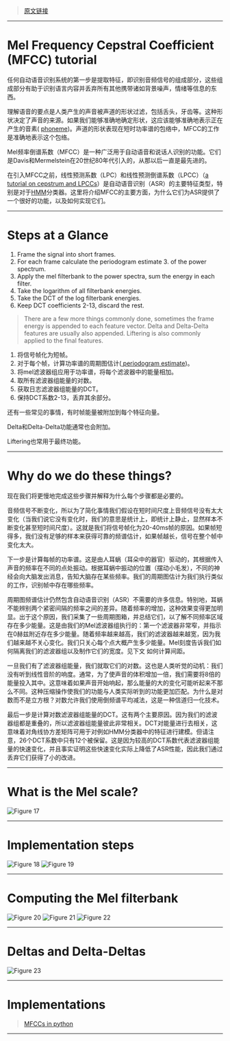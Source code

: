 > [原文链接](http://practicalcryptography.com/miscellaneous/machine-learning/guide-mel-frequency-cepstral-coefficients-mfccs/)

----------
# Mel Frequency Cepstral Coefficient (MFCC) tutorial

任何自动语音识别系统的第一步是提取特征，即识别音频信号的组成部分，这些组成部分有助于识别语言内容并丢弃所有其他携带诸如背景噪声，情绪等信息的东西。

理解语音的要点是人类产生的声音被声道的形状过滤，包括舌头，牙齿等。这种形状决定了声音的来源。如果我们能够准确地确定形状，这应该能够准确地表示正在产生的音素( [phoneme](https://en.wikipedia.org/wiki/Phoneme))。声道的形状表现在短时功率谱的包络中，MFCC的工作是准确地表示这个包络。

Mel频率倒谱系数（MFCC）是一种广泛用于自动语音和说话人识别的功能。它们是Davis和Mermelstein在20世纪80年代引入的，从那以后一直是最先进的。

在引入MFCC之前，线性预测系数（LPC）和线性预测倒谱系数（LPCC）（[a tutorial on cepstrum and LPCCs](http://www.practicalcryptography.com/miscellaneous/machine-learning/tutorial-cepstrum-and-lpccs/)）是自动语音识别（ASR）的主要特征类型，特别是对于[HMM](http://practicalcryptography.com/miscellaneous/machine-learning/hidden-markov-model-hmm-tutorial/)分类器。这里将介绍MFCC的主要方面，为什么它们为ASR提供了一个很好的功能，以及如何实现它们。

----------
# Steps at a Glance 

> 
1. Frame the signal into short frames.
2. For each frame calculate the periodogram estimate 3. of the power spectrum.
4. Apply the mel filterbank to the power spectra, sum the energy in each filter.
5. Take the logarithm of all filterbank energies.
6. Take the DCT of the log filterbank energies.
7. Keep DCT coefficients 2-13, discard the rest.


> There are a few more things commonly done, sometimes the frame energy is appended to each feature vector. Delta and Delta-Delta features are usually also appended. Liftering is also commonly applied to the final features.

 1. 将信号帧化为短帧。
 2. 对于每个帧，计算功率谱的周期图估计([ periodogram estimate](https://en.wikipedia.org/wiki/Periodogram))。
 3. 将mel滤波器组应用于功率谱，将每个滤波器中的能量相加。
 4. 取所有滤波器组能量的对数。
 5. 获取日志滤波器组能量的DCT。
 6. 保持DCT系数2-13，丢弃其余部分。


还有一些常见的事情，有时帧能量被附加到每个特征向量。

Delta和Delta-Delta功能通常也会附加。

Liftering也常用于最终功能。
 
----------
# Why do we do these things?

现在我们将更慢地完成这些步骤并解释为什么每个步骤都是必要的。

音频信号不断变化，所以为了简化事情我们假设在短时间尺度上音频信号没有太大变化（当我们说它没有变化时，我们的意思是统计上，即统计上静止，显然样本不断变化甚至短时间尺度）。这就是我们将信号帧化为20-40ms帧的原因。如果帧短得多，我们没有足够的样本来获得可靠的频谱估计，如果帧越长，信号在整个帧中变化太大。

下一步是计算每帧的功率谱。这是由人耳蜗（耳朵中的器官）驱动的，其根据传入声音的频率在不同的点处振动。根据耳蜗中振动的位置（摆动小毛发），不同的神经会向大脑发出消息，告知大脑存在某些频率。我们的周期图估计为我们执行类似的工作，识别帧中存在哪些频率。

周期图频谱估计仍然包含自动语音识别（ASR）不需要的许多信息。特别地，耳蜗不能辨别两个紧密间隔的频率之间的差异。随着频率的增加，这种效果变得更加明显。出于这个原因，我们采集了一些周期图箱，并总结它们，以了解不同频率区域存在多少能量。这是由我们的Mel滤波器组执行的：第一个滤波器非常窄，并指示在0赫兹附近存在多少能量。随着频率越来越高，我们的滤波器越来越宽，因为我们越来越不关心变化。我们只关心每个点大概产生多少能量。Mel刻度告诉我们如何隔离我们的滤波器组以及制作它们的宽度。见下文 如何计算间距。

一旦我们有了滤波器组能量，我们就取它们的对数。这也是人类听觉的动机：我们没有听到线性音阶的响度。通常，为了使声音的体积增加一倍，我们需要将8倍的能量投入其中。这意味着如果声音开始响起，那么能量的大的变化可能听起来不那么不同。这种压缩操作使我们的功能与人类实际听到的功能更加匹配。为什么是对数而不是立方根？对数允许我们使用倒频谱平均减法，这是一种信道归一化技术。

最后一步是计算对数滤波器组能量的DCT。这有两个主要原因。因为我们的滤波器组都是重叠的，所以滤波器组能量彼此非常相关。DCT对能量进行去相关，这意味着对角线协方差矩阵可用于对例如HMM分类器中的特征进行建模。但请注意，26个DCT系数中只有12个被保留。这是因为较高的DCT系数代表滤波器组能量的快速变化，并且事实证明这些快速变化实际上降低了ASR性能，因此我们通过丢弃它们获得了小的改进。

----------
# What is the Mel scale?

![Figure 17](https://github.com/THU-iar-AiLab/work_log/raw/master/images/17.png)

----------
# Implementation steps

![Figure 18](https://github.com/THU-iar-AiLab/work_log/raw/master/images/18.png)
![Figure 19](https://github.com/THU-iar-AiLab/work_log/raw/master/images/19.png)

----------
# Computing the Mel filterbank

![Figure 20](https://github.com/THU-iar-AiLab/work_log/raw/master/images/20.png)
![Figure 21](https://github.com/THU-iar-AiLab/work_log/raw/master/images/21.png)
![Figure 22](https://github.com/THU-iar-AiLab/work_log/raw/master/images/22.png)

----------
# Deltas and Delta-Deltas

![Figure 23](https://github.com/THU-iar-AiLab/work_log/raw/master/images/23.png)

----------
# Implementations

> [MFCCs in python](https://github.com/jameslyons/python_speech_features)

----------
